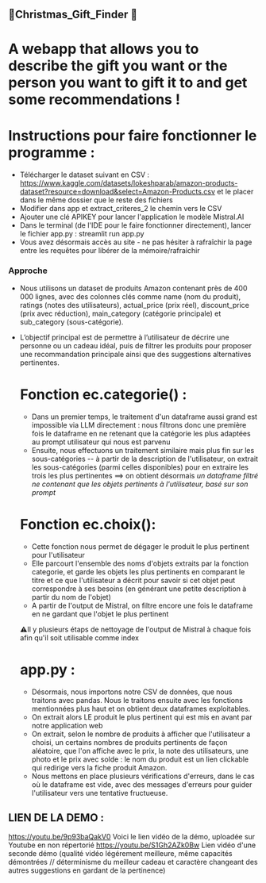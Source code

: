 ## 🎄Christmas_Gift_Finder 🎁
# A webapp that allows you to describe the gift you want or the person you want to gift it to and get some recommendations !

# Instructions pour faire fonctionner le programme :
- Télécharger le dataset suivant en CSV : https://www.kaggle.com/datasets/lokeshparab/amazon-products-dataset?resource=download&select=Amazon-Products.csv et le placer dans le même dossier que le reste des fichiers
- Modifier dans app et extract_criteres_2 le chemin vers le CSV
- Ajouter une clé APIKEY pour lancer l'application le modèle Mistral.AI
- Dans le terminal (de l'IDE pour le faire fonctionner directement), lancer le fichier app.py : streamlit run app.py
- Vous avez désormais accès au site - ne pas hésiter à rafraîchir la page entre les requêtes pour libérer de la mémoire/rafraichir

### Approche 
- Nous utilisons un dataset de produits Amazon contenant près de 400 000 lignes, avec des colonnes clés comme name (nom du produit), ratings (notes des utilisateurs), actual_price (prix réel), discount_price (prix avec réduction), main_category (catégorie principale) et sub_category (sous-catégorie).
- L’objectif principal est de permettre à l’utilisateur de décrire une personne ou un cadeau idéal, puis de filtrer les produits pour proposer une recommandation principale ainsi que des suggestions alternatives pertinentes.

  # Fonction ec.categorie() :
  - Dans un premier temps, le traitement d'un dataframe aussi grand est impossible via LLM directement : nous filtrons donc une première fois le dataframe en ne retenant que la catégorie les plus adaptées au prompt utilisateur qui nous est parvenu 
  - Ensuite, nous effectuons un traitement similaire mais plus fin sur les sous-catégories -- à partir de la description de l'utilisateur, on extrait les sous-catégories (parmi celles disponibles) pour en extraire les trois les plus pertinentes ==> on obtient désormais *un dataframe filtré ne contenant que les objets pertinents à l'utilisateur, basé sur son prompt*
  
  # Fonction ec.choix():
  - Cette fonction nous permet de dégager le produit le plus pertinent pour l'utilisateur
  - Elle parcourt l'ensemble des noms d'objets extraits par la fonction categorie, et garde les objets les plus pertinents en comparant le titre et ce que l'utilisateur a décrit pour savoir si cet objet peut correspondre à ses besoins (en générant une petite description à partir du nom de l'objet)
  - A partir de l'output de Mistral, on filtre encore une fois le dataframe en ne gardant que l'objet le plus pertinent
  
  ⚠️Il y plusieurs étaps de nettoyage de l'output de Mistral à chaque fois afin qu'il soit utilisable comme index

  # app.py :
  - Désormais, nous importons notre CSV de données, que nous traitons avec pandas. Nous le traitons ensuite avec les fonctions mentionnées plus haut et on obtient deux dataframes exploitables.
  - On extrait alors LE produit le plus pertinent qui est mis en avant par notre application web
  - On extrait, selon le nombre de produits à afficher que l'utilisateur a choisi, un certains nombres de produits pertinents de façon aléatoire, que l'on affiche avec le prix, la note des utilisateurs, une photo et le prix avec solde : le nom du produit est un lien clickable qui redirige vers la fiche produit Amazon.
  - Nous mettons en place plusieurs vérifications d'erreurs, dans le cas où le dataframe est vide, avec des messages d'erreurs pour guider l'utilisateur vers une tentative fructueuse.


## LIEN DE LA DEMO :
https://youtu.be/9p93baQakV0
Voici le lien vidéo de la démo, uploadée sur Youtube en non répertorié 
https://youtu.be/S1Gh2AZk0Bw
Lien vidéo d'une seconde démo (qualité vidéo légérement meilleure, même capacités démontrées // déterminisme du meilleur cadeau et caractère changeant des autres suggestions en gardant de la pertinence)




